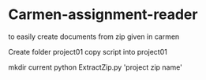 # Carmen-assignment-reader
to easily create documents from zip given in carmen

Create folder project01
copy script into project01


mkdir current
python ExtractZip.py 'project zip name'
